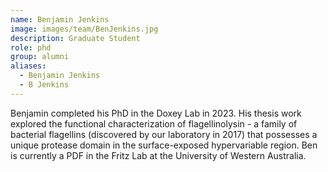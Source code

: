 ```yaml
---
name: Benjamin Jenkins
image: images/team/BenJenkins.jpg
description: Graduate Student
role: phd
group: alumni
aliases:
  - Benjamin Jenkins
  - B Jenkins
---
```


Benjamin completed his PhD in the Doxey Lab in 2023. His thesis work explored the functional characterization of flagellinolysin - a family of bacterial flagellins (discovered by our laboratory in 2017) that possesses a unique protease domain in the surface-exposed hypervariable region. Ben is currently a PDF in the Fritz Lab at the University of Western Australia.
